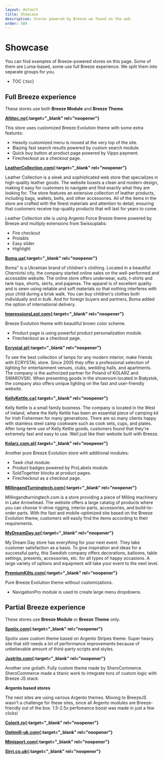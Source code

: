 ```yaml
---
layout: default
title: Showcase
description: Stores powered by Breeze we found on the web
order: 500
---
```


# Showcase

You can find examples of Breeze-powered stores on this page. Some of them are
Luma-based, some use full Breeze experience. We split them into separate groups
for you.

* TOC
{:toc}

## Full Breeze experience

These stores use both **Breeze Module** and **Breeze Theme**.

**[Altitec.no](https://altitec.no/){:target="_blank" rel="noopener"}**

This store uses customized Breeze Evolution theme with some extra features:

 -  Heavily customized menu is moved at the very top of the site.
 -  Blazing fast search results powered by custom search module.
 -  Quick buy button at product page powered by Vipps payment.
 -  Firecheckout as a checkout page.


**[LeatherCollection.com](https://leathercollection.com/){:target="_blank" rel="noopener"}**

Leather Collection is a sleek and sophisticated web store that specializes in high-quality leather goods. The website boasts a clean and modern design, making it easy for customers to navigate and find exactly what they are looking for. The store features an extensive collection of leather products, including bags, wallets, belts, and other accessories. All of the items in the store are crafted with the finest materials and attention to detail, ensuring that customers receive top-quality products that will last for years to come. 

Leather Collection site is using Argento Force Breeze theme powered by Breeze and multiply extensions from Swissuplabs:
- Fire checkout
- Prolabls
- Easy slider
- Highlight


**[Boma.ua](https://boma.ua/){:target="_blank" rel="noopener"}**

Boma" is a Ukrainian brand of children's clothing. Located in a beautiful Chernivtsi city, the company started online sales on the well-performed and accessible website. The online store offers underwear, suits, t-shirts and tank tops, shorts, skirts, and pajamas. The apparel is of excellent quality and is sewn using reliable and soft materials so that nothing interferes with your child during a brisk walk. You can buy children's clothes both individually and in bulk. And for foreign buyers and partners, Boma added the option of international delivery. 


**[ImpressionsLast.com](https://impressionslast.com/){:target="_blank" rel="noopener"}**

Breeze Evolution theme with beautiful brown color scheme.

 -  Product page is using powerful product personalization module.
 -  Firecheckout as a checkout page.


**[Ecrystal.pl](https://ecrystal.pl/){:target="_blank" rel="noopener"}**

To see the best collection of lamps for any modern interior, make friends with ECRYSTAL store. Since 2005 they offer a professional selection of lighting for entertainment venues, clubs, wedding halls, and apartments. The company is the authorized partner for Poland of KOLARZ and SWAROVSKI. When presenting goods in the showroom located in Białystok, the company also offers unique lighting on the fast and user-friendly website.

**[KellyKettle.ca](https://kellykettle.ca/){:target="_blank" rel="noopener"}**

Kelly Kettle is a small family business. The company is located in the West of Ireland, where the Kelly Kettle has been an essential piece of camping kit for Irish Fishermen for many generations. There are so many clients happy with stainless steel camp cookware such as cook sets, cups, and plates. After long-term use of Kelly Kettle goods, customers found that they're extremely fast and easy to use. Well just like their website built with Breeze.

**[Kolarz.com.pl](https://kolarz.com.pl/){:target="_blank" rel="noopener"}**

Another pure Breeze Evolution store with additional modules:

 -  Tawk chat module.
 -  Product badges powered by ProLabels module.
 -  SoldTogehter blocks at product pages.
 -  Firecheckout as a checkout page.

**[MillingandTurningtech.com](https://Millingandturningtech.com/){:target="_blank" rel="noopener"}**

Millingandturningtech.com is a store providing a piece of Milling machinery in Lake Arrowhead. The website offers a large catalog of products where you can choose V-drive rigging, interior parts, accessories, and build-to-order parts. With the fast and mobile-optimized site based on the Breeze Evolution theme, customers will easily find the items according to their requirements.

**[MyDreamDay.se](https://mydreamday.se/){:target="_blank" rel="noopener"}**

My Dream Day store has everything for your next event. They take customer satisfaction as a basis. To give inspiration and ideas for a successful party, this Swedish company offers decorations, balloons, table settings, presents, accessories, etc. for all types of happy occasions. A large variety of options and equipment will take your event to the next level. 

**[PremiumKilts.com](https://premiumkilts.com/){:target="_blank" rel="noopener"}**

Pure Breeze Evolution theme without customizations.

 -  NavigationPro module is used to create large menu dropdowns.

## Partial Breeze experience

These stores use **Breeze Module** or **Breeze Theme** only.

**[Spotix.com](https://www.spotix.com/){:target="_blank" rel="noopener"}**

Spotix uses custom theme based on Argento Stripes theme. Super heavy site that
still needs a lot of performance improvements because of unbelievable amount
of third-party scripts and styles.

**[Justrite.com](https://www.justrite.com/){:target="_blank" rel="noopener"}**

Another one goliath. Fully custom theme made by SheroCommerce. SheroCommerce
made a titanic work to integrate tons of custom logic with Breeze JS stack.

<!-- **[BGGTH.com](https://bggth.com/){:target="_blank" rel="noopener"}**

Very unexpected Breeze usage. This store uses custom theme based on Breeze Blank,
but JS stack is disabled in favor of classic Luma stack: jQuery, RequireJS, etc.
We do hope it's a temporary decision. -->

**Argento based stores**

The next sites are using various Argento themes. Moving to BreezeJS wasn't a
challenge for these sites, since all Argento modules are Breeze-friendly out of
the box. 1.5-2.5x perfomance boost was made in just a few clicks!

**[Colorit.ro](https://www.colorit.ro/){:target="_blank" rel="noopener"}**

**[Optimill-uk.com](https://www.optimill-uk.com/){:target="_blank" rel="noopener"}**

**[Minisport.com](https://www.minisport.com/){:target="_blank" rel="noopener"}**


**[Sirri.co.uk](https://www.sirri.co.uk/){:target="_blank" rel="noopener"}**
